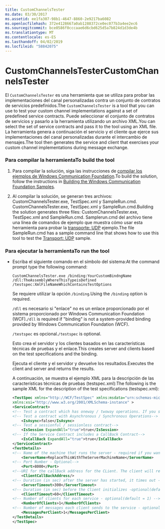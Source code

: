 ```yaml
---
title: CustomChannelsTester
ms.date: 03/30/2017
ms.assetid: ee1fa307-98b1-4647-8860-2e9217ba6082
ms.openlocfilehash: 372e4128667a0ab1288372ce0ec077b3a4ee2ec6
ms.sourcegitcommit: bce0586f0cccaae6d6cbd625d5a7b824d1d3de4b
ms.translationtype: MT
ms.contentlocale: es-ES
ms.lasthandoff: 04/02/2019
ms.locfileid: "58842075"
---
```

# <a name="customchannelstester"></a><span data-ttu-id="848ae-102">CustomChannelsTester</span><span class="sxs-lookup"><span data-stu-id="848ae-102">CustomChannelsTester</span></span>
<span data-ttu-id="848ae-103">El `CustomChannelsTester` es una herramienta que se utiliza para probar las implementaciones del canal personalizadas contra un conjunto de contratos de servicios predefinidos.</span><span class="sxs-lookup"><span data-stu-id="848ae-103">The `CustomChannelsTester` is a tool that you can use to test your custom channel implementations against a set of predefined service contracts.</span></span> <span data-ttu-id="848ae-104">Puede seleccionar el conjunto de contratos de servicios y pasarlo a la herramienta utilizando un archivo XML.</span><span class="sxs-lookup"><span data-stu-id="848ae-104">You can select the set of service contracts and pass it to the tool using an XML file.</span></span> <span data-ttu-id="848ae-105">La herramienta genera a continuación el servicio y el cliente que ejerce sus implementaciones del canal personalizadas durante el intercambio de mensajes.</span><span class="sxs-lookup"><span data-stu-id="848ae-105">The tool then generates the service and client that exercises your custom channel implementations during message exchange.</span></span>  
  
### <a name="to-build-the-tool"></a><span data-ttu-id="848ae-106">Para compilar la herramienta</span><span class="sxs-lookup"><span data-stu-id="848ae-106">To build the tool</span></span>  
  
1.  <span data-ttu-id="848ae-107">Para compilar la solución, siga las instrucciones de [compilar los ejemplos de Windows Communication Foundation](../../../../docs/framework/wcf/samples/building-the-samples.md).</span><span class="sxs-lookup"><span data-stu-id="848ae-107">To build the solution, follow the instructions in [Building the Windows Communication Foundation Samples](../../../../docs/framework/wcf/samples/building-the-samples.md).</span></span>  
  
2.  <span data-ttu-id="848ae-108">Al compilar la solución, se generan tres archivos: CustomChannelsTester.exe, TestSpec.xml y SampleRun.cmd. CustomChannelsTester.exe, TestSpec.xml y SampleRun.cmd.</span><span class="sxs-lookup"><span data-stu-id="848ae-108">Building the solution generates three files: CustomChannelsTester.exe, TestSpec.xml and SampleRun.cmd.</span></span> <span data-ttu-id="848ae-109">Samplerun.cmd del archivo tiene una línea de comandos de ejemplo que muestra cómo usar esta herramienta para probar la [transporte: UDP](../../../../docs/framework/wcf/samples/transport-udp.md) ejemplo.</span><span class="sxs-lookup"><span data-stu-id="848ae-109">The file SampleRun.cmd has a sample command line that shows how to use this tool to test the [Transport: UDP](../../../../docs/framework/wcf/samples/transport-udp.md) sample.</span></span>  
  
### <a name="to-run-the-tool"></a><span data-ttu-id="848ae-110">Para ejecutar la herramienta</span><span class="sxs-lookup"><span data-stu-id="848ae-110">To run the tool</span></span>  
  
-   <span data-ttu-id="848ae-111">Escriba el siguiente comando en el símbolo del sistema:</span><span class="sxs-lookup"><span data-stu-id="848ae-111">At the command prompt type the following command:</span></span>  
  
    ```  
    CustomChannelsTester.exe /binding:YourCustomBindngName /dll:TheAssemblyWhereThisTypeisDefined /testspec:XmlFileNameWhichContainsTestOptions  
    ```  
  
     <span data-ttu-id="848ae-112">Se requiere utilizar la opción `/binding`.</span><span class="sxs-lookup"><span data-stu-id="848ae-112">Using the `/binding` option is required.</span></span>  
  
     <span data-ttu-id="848ae-113">`/dll` es necesario si "enlace" no es un enlace proporcionado por el sistema proporcionado por Windows Communication Foundation (WCF).</span><span class="sxs-lookup"><span data-stu-id="848ae-113">`/dll` is required if "binding" is not a system-provided binding provided by Windows Communication Foundation (WCF).</span></span>  
  
     <span data-ttu-id="848ae-114">`/testspec` es opcional.</span><span class="sxs-lookup"><span data-stu-id="848ae-114">`/testspec` is optional.</span></span>  
  
     <span data-ttu-id="848ae-115">Esto crea el servidor y los clientes basados en las características técnicas de pruebas y el enlace.</span><span class="sxs-lookup"><span data-stu-id="848ae-115">This creates server and clients based on the test specifications and the binding.</span></span>  
  
     <span data-ttu-id="848ae-116">Ejecuta el cliente y el servidor y devuelve los resultados.</span><span class="sxs-lookup"><span data-stu-id="848ae-116">Executes the client and server and returns the results.</span></span>  
  
     <span data-ttu-id="848ae-117">A continuación, se muestra el ejemplo XML para la descripción de las características técnicas de pruebas (testspec.xml):</span><span class="sxs-lookup"><span data-stu-id="848ae-117">The following is the sample XML for the description of the test specifications (testspec.xml):</span></span>  
  
    ```xml  
    <TestSpec xmlns="http://WCF/TestSpec" xmlns:msdata="urn:schemas-microsoft-com:xml-msdata"   
    xmlns:xsi="http://www.w3.org/2001/XMLSchema-instance" >  
    <ServiceContract>  
    <!-- Test a contract which has oneway / twoway operations. If you set ExpandAll = true, both types of contracts are tested -->    <IsOneWay ExpandAll="true">true</IsOneWay>  
    <!-- Test a contract with Asynchronous / Synchronous Operations-->  
        <IsAsync>false</IsAsync>   
    <!-- Test a sessionful / sessionless contract-->      
        <IsSession ExpandAll="true">true</IsSession>  
    <!-- If the Service Contract includes a CallBack Contract-->      
        <IsCallBack ExpandAll="true">true</IsCallBack>  
    </ServiceContract>  
    <TestDetails>  
    <!-- Name of the machine that runs the server - required if you want to run the test crossmachine-->  
        <ServerName>ReplaceThisWithTheServerMachineName</ServerName>  
    <!-- Port Number - Optional-->  
        <Port>8000</Port>  
    <!--URI for the callBack address for the CLient. The client will receive the messages from the server on this address in case of a CallBack Contract-->  
        <ClientCallBackAddress/>      
    <!-- Duration (in sec) after the server has started, it times out - optional(default = 300sec) -->  
        <ServerTimeout>300</ServerTimeout>  
    <!-- Duration (in sec) before the Client initializes -optional(default = 60sec) -->  
        <ClientTimeout>60</ClientTimeout>  
    <!-- Number of clients for each service - optional(default = 1) -->  
        <NumberOfClients>1</NumberOfClients>  
    <!-- Number of messages each client sends to the service - optional(default = 1) -->  
        <MessagesPerClient>1</MessagesPerClient>  
    </TestDetails>  
    </TestSpec>  
    ```  
  
